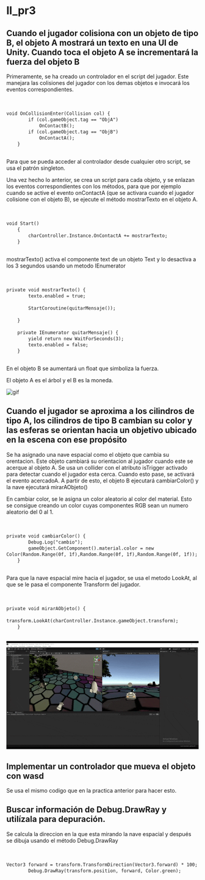 # ll_pr3

## Cuando el jugador colisiona con un objeto de tipo B, el objeto A mostrará un texto en una UI de Unity. Cuando toca el objeto A se incrementará la fuerza del objeto B

Primeramente, se ha creado un controlador en el script del jugador. Este manejara las colisiones del jugador con los demas objetos e invocará los eventos correspondientes.

<pre><code>

void OnCollisionEnter(Collision col) {
        if (col.gameObject.tag == "ObjA") 
			OnContactB();
        if (col.gameObject.tag == "ObjB") 
			OnContactA();
    }

</code></pre>

Para que se pueda acceder al controlador desde cualquier otro script, se usa el patrón singleton.

Una vez hecho lo anterior, se crea un script para cada objeto, y se enlazan los eventos correspondientes con los métodos, para que por ejemplo cuando se active el evento onContactA (que se activara cuando el jugador colisione con el objeto B), se ejecute el método mostrarTexto en el objeto A.


<pre><code>

void Start()
    {
        charController.Instance.OnContactA += mostrarTexto;
    }

</code></pre>

mostrarTexto() activa el componente text de un objeto Text y lo desactiva a los 3 segundos usando un metodo IEnumerator
<pre><code>

private void mostrarTexto() {
        texto.enabled = true;

        StartCoroutine(quitarMensaje());

    }

    private IEnumerator quitarMensaje() {
        yield return new WaitForSeconds(3);
        texto.enabled = false;
    }

</code></pre>

En el objeto B se aumentará un float que simboliza la fuerza.

El objeto A es el árbol y el B es la moneda.

![gif](./1.gif) 

## Cuando el jugador se aproxima a los cilindros de tipo A, los cilindros de tipo B cambian su color y las esferas se orientan hacia un objetivo ubicado en la escena con ese propósito

Se ha asignado una nave espacial como el objeto que cambia su orentacion. Este objeto cambiará su orientacion al jugador cuando este se acerque al objeto A. Se usa un collider con el atributo isTrigger activado para detectar cuando el jugador esta cerca. Cuando esto pase, se activará el evento acercadoA. A partir de esto, el objeto B ejecutará cambiarColor() y la nave ejecutará mirarAObjeto()

En cambiar color, se le asigna un color aleatorio al color del material. Esto se consigue creando un color cuyas componentes RGB sean un numero aleatorio del 0 al 1.

<pre><code>

private void cambiarColor() {
        Debug.Log("cambio");
        gameObject.GetComponent<Renderer>().material.color = new Color(Random.Range(0f, 1f),Random.Range(0f, 1f),Random.Range(0f, 1f));
    }

</code></pre>

Para que la nave espacial mire hacia el jugador, se usa el metodo LookAt, al que se le pasa el componente Transform del jugador.

<pre><code>

private void mirarAObjeto() {
        transform.LookAt(charController.Instance.gameObject.transform);
    }

</code></pre>

![gif](./2.gif) 


## Implementar un controlador que mueva el objeto con wasd

Se usa el mismo codigo que en la practica anterior para hacer esto.

## Buscar información de Debug.DrawRay y utilízala para depuración.

Se calcula la direccion en la que esta mirando la nave espacial y después se dibuja usando el método Debug.DrawRay

<pre><code>

Vector3 forward = transform.TransformDirection(Vector3.forward) * 100;
        Debug.DrawRay(transform.position, forward, Color.green);

</code></pre>


